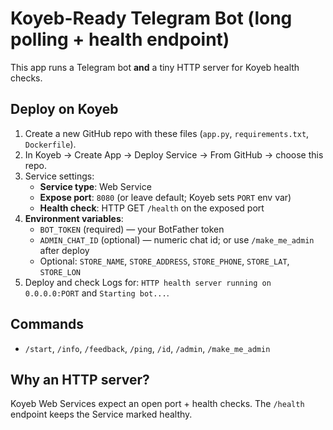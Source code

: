 
# Koyeb-Ready Telegram Bot (long polling + health endpoint)

This app runs a Telegram bot **and** a tiny HTTP server for Koyeb health checks.

## Deploy on Koyeb
1) Create a new GitHub repo with these files (`app.py`, `requirements.txt`, `Dockerfile`).
2) In Koyeb → Create App → Deploy Service → From GitHub → choose this repo.
3) Service settings:
   - **Service type**: Web Service
   - **Expose port**: `8080` (or leave default; Koyeb sets `PORT` env var)
   - **Health check**: HTTP GET `/health` on the exposed port
4) **Environment variables**:
   - `BOT_TOKEN` (required) — your BotFather token
   - `ADMIN_CHAT_ID` (optional) — numeric chat id; or use `/make_me_admin` after deploy
   - Optional: `STORE_NAME`, `STORE_ADDRESS`, `STORE_PHONE`, `STORE_LAT`, `STORE_LON`
5) Deploy and check Logs for: `HTTP health server running on 0.0.0.0:PORT` and `Starting bot...`.

## Commands
- `/start`, `/info`, `/feedback`, `/ping`, `/id`, `/admin`, `/make_me_admin`

## Why an HTTP server?
Koyeb Web Services expect an open port + health checks. The `/health` endpoint keeps the Service marked healthy.
